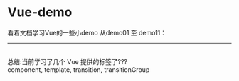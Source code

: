 # Vue-demo

看着文档学习Vue的一些小demo
从demo01 至 demo11：
<hr><br>
总结:当前学习了几个 Vue 提供的标签了??? <br>
component,  template,  transition,  transitionGroup 
